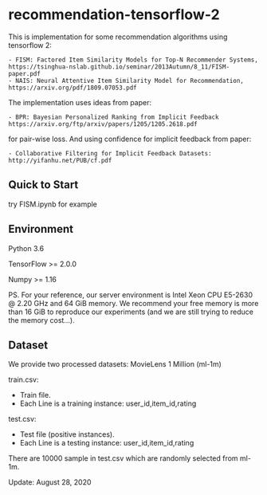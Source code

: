 # recommendation-tensorflow-2

This is implementation for some recommendation algorithms using tensorflow 2:

    - FISM: Factored Item Similarity Models for Top-N Recommender Systems, https://tsinghua-nslab.github.io/seminar/2013Autumn/8_11/FISM-paper.pdf
    - NAIS: Neural Attentive Item Similarity Model for Recommendation, https://arxiv.org/pdf/1809.07053.pdf

The implementation uses ideas from paper:

    - BPR: Bayesian Personalized Ranking from Implicit Feedback https://arxiv.org/ftp/arxiv/papers/1205/1205.2618.pdf
    
for pair-wise loss. And using confidence for implicit feedback from paper:

    - Collaborative Filtering for Implicit Feedback Datasets: http://yifanhu.net/PUB/cf.pdf


## Quick to Start

try FISM.ipynb for example

## Environment

Python 3.6

TensorFlow >= 2.0.0

Numpy >= 1.16

PS. For your reference, our server environment is Intel Xeon CPU E5-2630 @ 2.20 GHz and 64 GiB memory. We recommend your free memory is more than 16 GiB to reproduce our experiments (and we are still trying to reduce the memory cost...).

## Dataset

We provide two processed datasets: MovieLens 1 Million (ml-1m)

train.csv:

- Train file.
- Each Line is a training instance: user_id,item_id,rating

test.csv:

- Test file (positive instances).
- Each Line is a testing instance: user_id,item_id,rating

There are 10000 sample in test.csv which are randomly selected from ml-1m.

Update: August 28, 2020
